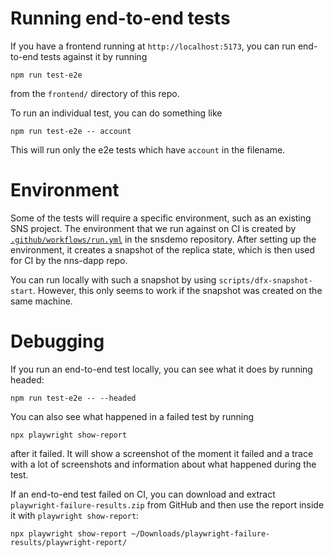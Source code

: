 # Running end-to-end tests

If you have a frontend running at `http://localhost:5173`, you can run
end-to-end tests against it by running

```
npm run test-e2e
```

from the `frontend/` directory of this repo.

To run an individual test, you can do something like

```
npm run test-e2e -- account
```

This will run only the e2e tests which have `account` in the filename.

# Environment

Some of the tests will require a specific environment, such as an existing SNS
project. The environment that we run against on CI is created by
[`.github/workflows/run.yml`](https://github.com/dfinity/snsdemo/blob/main/.github/workflows/run.yml)
in the snsdemo repository. After setting up the environment, it creates a
snapshot of the replica state, which is then used for CI by the nns-dapp repo.

You can run locally with such a snapshot by using `scripts/dfx-snapshot-start`.
However, this only seems to work if the snapshot was created on the same
machine.

# Debugging

If you run an end-to-end test locally, you can see what it does by running
headed:

```
npm run test-e2e -- --headed
```

You can also see what happened in a failed test by running

```
npx playwright show-report
```

after it failed. It will show a screenshot of the moment it failed and a trace
with a lot of screenshots and information about what happened during the test.

If an end-to-end test failed on CI, you can download and extract
`playwright-failure-results.zip` from GitHub and then use the report inside it
with `playwright show-report`:

```
npx playwright show-report ~/Downloads/playwright-failure-results/playwright-report/
```
